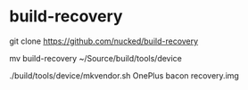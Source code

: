 # build-recovery
git clone https://github.com/nucked/build-recovery

mv build-recovery ~/Source/build/tools/device

./build/tools/device/mkvendor.sh  OnePlus bacon recovery.img 
